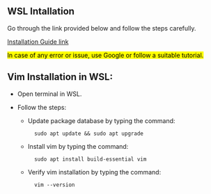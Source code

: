 ## WSL Intallation

Go through the link provided below and follow the steps carefully. 


[Installation Guide link](https://learn.microsoft.com/en-us/windows/wsl/install)

<mark>In case of any error or issue, use Google or follow a suitable tutorial.</mark>

## Vim Installation in WSL: 

 * Open terminal in WSL.
 * Follow the steps:

    * Update package database by typing the command:

            sudo apt update && sudo apt upgrade
    
    * Install vim by typing the command:

            sudo apt install build-essential vim

    * Verify vim installation by typing the command:

            vim --version





